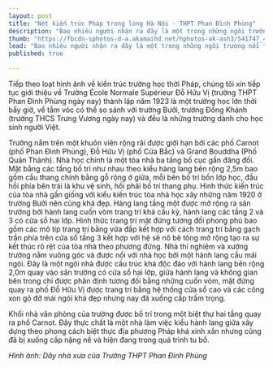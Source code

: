 ```yaml
---
layout: post
title: "Nét kiến trúc Pháp trong lòng Hà Nội - THPT Phan Đình Phùng"
description: "Bao nhiêu người nhận ra đây là một trong những ngôi trường nổi tiếng ở Hà Nội ngày nay, với bề dày thành tích cũng như hình ảnh những cô nữ sinh trung học xinh xắn, thướt tha trong tà áo dài,... "
thumb: "https://fbcdn-sphotos-d-a.akamaihd.net/hphotos-ak-ash3/541747_403046703114578_1578280494_n.jpg"
lead: "Bao nhiêu người nhận ra đây là một trong những ngôi trường nổi tiếng ở Hà Nội ngày nay, với bề dày thành tích cũng như hình ảnh những cô nữ sinh trung học xinh xắn, thướt tha trong tà áo dài,... "
published: true

---
```


Tiếp theo loạt hình ảnh về kiến trúc trường học thời Pháp, chúng tôi xin tiếp tục giới thiệu về Trường École Normale Supérieur Đỗ Hữu Vị (trường THPT Phan Đình Phùng ngày nay) thành lập năm 1923 là một trường học lớn thời bấy giờ, về tầm vóc có thể so sánh với trường Bưởi, trường Đồng Khánh (trường THCS Trưng Vương ngày nay) và đều là những trường dành cho học sinh người Việt.

Trường nằm trên một khuôn viên rộng rãi được giới hạn bởi các phố Carnot (phố Phan Đình Phùng), Đỗ Hữu Vị (phố Cửa Bắc) và Grand Bouddha (Phố Quán Thánh). Nhà học chính là một tòa nhà ba tầng bố cục gần đăng đối. Mặt bằng các tầng bố trí như nhau theo kiểu hàng lang bên rộng 2,5m bao gồm cầu thang chính bằng gỗ rộng ở giữa, mỗi bên bố trí bốn lớp học, đầu hồi phía bên trái là khu vệ sinh, hồi phải bố trí thang phụ. Hình thức kiến trúc của tòa nhà gần giống với kiểu kiến trúc tòa nhà học xây những năm 1920 ở trường Bưởi nên cũng khá đẹp. Hàng lang tầng một được mở rộng ra sân trường bởi hành lang cuốn vòm trang trí khá cấu kỳ, hành lang các tầng 2 và 3 có cửa sổ hai lớp. Hình thức trang trí mặt đứng tương đối phong phú bao gồm các mô típ trang trí bằng vữa đắp kết hợp với cách trang trí bằng gạch trần phía trên cửa sổ tầng 3 kết hợp với hệ sê nô bê tông mở rộng tạo ra sự kết thúc rõ rệt của tòa nhà theo phương đứng. Nhà thí nghiệm và xưởng trường nằm vuông góc và được nối với nhà học bởi một hành lang cầu mái ngói. Đây là một ngôi nhà được cấu trúc khá độc đáo với hành lang bên rộng 2,0m quay vào sân trường có cửa sổ hai lớp, giữa hành lang và không gian bên trong chỉ được phân định tương đối bằng những cuốn vòm, mặt đứng quay ra phố Đỗ Hữu Vị được trang trí bằng hệ thống cửa sổ cao và các công xon gõ đỡ mái ngói khá đẹp nhưng nay đã xuống cấp trầm trọng.

Khối nhà văn phòng của trường được bố trí trong một biệt thự hai tầng quay ra phố Carnot. Đây thực chất là một nhà làm việc kiểu hành lang giữa xây dựng theo phong cách biệt thực địa phương Pháp khá xinh xắn nhưng cũng đã bị xuống cấp nặng nề và hiện đang trong quá trình tu bổ. 





*Hình ảnh: Dãy nhà xưa của Trường THPT Phan Đình Phùng*
